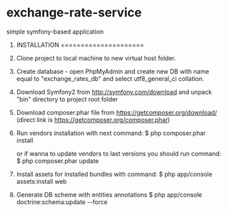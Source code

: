 exchange-rate-service
=====================

simple symfony-based application

1. INSTALLATION
=====================

1. Clone project to local machine to new virtual host folder.
2. Create database - open PhpMyAdmin and create new DB with name equal to "exchange_rates_db" and select utf8_general_ci collation.
3. Download Symfony2 from http://symfony.com/download and unpack "bin" directory to project root folder
4. Download composer.phar file from https://getcomposer.org/download/ (direct link is https://getcomposer.org/composer.phar)
5. Run vendors installation with next command:
    $ php composer.phar install

    or if wanna to update vendors to last versions you should run command:
    $ php composer.phar update

6. Install assets for installed bundles with command:
    $ php app/console assets:install web

7. Generate DB scheme with entities annotations
    $ php app/console doctrine:schema:update --force